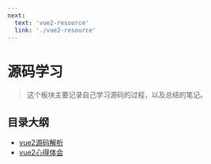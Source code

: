 ```yaml
---
next:
  text: 'vue2-resource'
  link: './vue2-resource'
---
```


# 源码学习
> 这个板块主要记录自己学习源码的过程，以及总结的笔记。

## 目录大纲
- [vue2源码解析](./vue2-resource)
- [vue2心得体会](./vue2-note)




